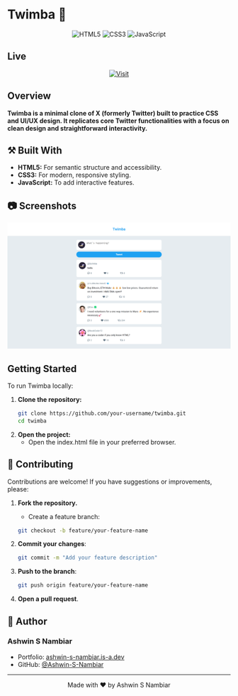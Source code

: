 # Twimba 🐤

<div align="center">
  
  ![HTML5](https://img.shields.io/badge/HTML5-E34F26?style=for-the-badge&logo=html5&logoColor=white)
  ![CSS3](https://img.shields.io/badge/CSS3-1572B6?style=for-the-badge&logo=css3&logoColor=white)
  ![JavaScript](https://img.shields.io/badge/JavaScript-F7DF1E?style=for-the-badge&logo=javascript&logoColor=black)
  
</div>

## Live

<div align="center">

[![Visit](https://img.shields.io/badge/Visit_Site-000?style=for-the-badge&logo=netlify&logoColor=white)](https://twimba-js-scrimba.netlify.app/)
</div>

## Overview

**Twimba is a minimal clone of X (formerly Twitter) built to practice CSS and UI/UX design. It replicates core Twitter functionalities with a focus on clean design and straightforward interactivity.**

## ⚒️ Built With

- **HTML5:** For semantic structure and accessibility.
- **CSS3:** For modern, responsive styling.
- **JavaScript:** To add interactive features.

## 📷 Screenshots

<div align="center">

  ![Twimba Screenshot](./images/LandingPage.png)
</div>

## Getting Started

To run Twimba locally:

1. **Clone the repository:**
   ```bash
   git clone https://github.com/your-username/twimba.git
   cd twimba

2. **Open the project:**
      - Open the index.html file in your preferred browser.


## 🤝 Contributing
Contributions are welcome! If you have suggestions or improvements, please:

1. **Fork the repository.**
      - Create a feature branch: 
      ```bash
      git checkout -b feature/your-feature-name
      ```

2. **Commit your changes**:
    ```bash
    git commit -m "Add your feature description"
    ```

3. **Push to the branch**:

    ```bash
    git push origin feature/your-feature-name
    ```

4. **Open a pull request**.

## 👤 Author

### Ashwin S Nambiar
- Portfolio: [ashwin-s-nambiar.is-a.dev](https://ashwin-s-nambiar.is-a.dev/)
- GitHub: [@Ashwin-S-Nambiar](https://github.com/Ashwin-S-Nambiar)

---

<div align="center">
Made with ❤️ by Ashwin S Nambiar
</div>
